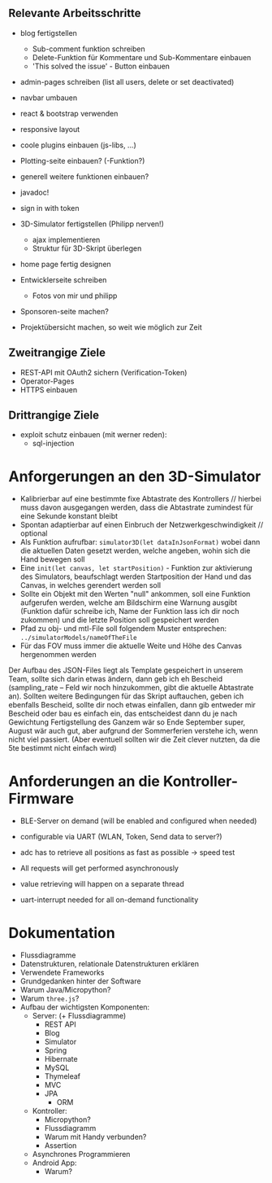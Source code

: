 ## Relevante Arbeitsschritte

- blog fertigstellen
  - Sub-comment funktion schreiben
  - Delete-Funktion für Kommentare und Sub-Kommentare einbauen
  - 'This solved the issue' - Button einbauen
- admin-pages schreiben (list all users, delete or set deactivated)
- navbar umbauen
- react & bootstrap verwenden
- responsive layout
- coole plugins einbauen (js-libs, ...)
- Plotting-seite einbauen? (-Funktion?)
- generell weitere funktionen einbauen?
- javadoc!
- sign in with token

- 3D-Simulator fertigstellen (Philipp nerven!)
  - ajax implementieren
  - Struktur für 3D-Skript überlegen

- home page fertig designen
- Entwicklerseite schreiben
    - Fotos von mir und philipp
  
- Sponsoren-seite machen?
- Projektübersicht machen, so weit wie möglich zur Zeit

## Zweitrangige Ziele

- REST-API mit OAuth2 sichern (Verification-Token)
- Operator-Pages
- HTTPS einbauen

## Drittrangige Ziele

- exploit schutz einbauen (mit werner reden):
  - sql-injection
  
# Anforgerungen an den 3D-Simulator

- Kalibrierbar auf eine bestimmte fixe Abtastrate des Kontrollers // hierbei muss davon ausgegangen werden, dass die Abtastrate zumindest für eine Sekunde konstant bleibt
- Spontan adaptierbar auf einen Einbruch der Netzwerkgeschwindigkeit // optional
- Als Funktion aufrufbar: `simulator3D(let dataInJsonFormat)` wobei dann die aktuellen Daten gesetzt werden, welche angeben, wohin sich die Hand bewegen soll
- Eine `init(let canvas, let startPosition)` - Funktion zur aktivierung des Simulators, beaufschlagt werden Startposition der Hand und das Canvas, in welches gerendert werden soll
- Sollte ein Objekt mit den Werten "null" ankommen, soll eine Funktion aufgerufen werden, welche am Bildschirm eine Warnung ausgibt (Funktion dafür schreibe ich, Name der Funktion lass ich dir noch zukommen) und die letzte Position soll gespeichert werden
- Pfad zu obj- und mtl-File soll folgendem Muster entsprechen: `../simulatorModels/nameOfTheFile`
- Für das FOV muss immer die aktuelle Weite und Höhe des Canvas hergenommen werden

Der Aufbau des JSON-Files liegt als Template gespeichert in unserem Team, sollte sich darin etwas ändern, dann geb ich eh Bescheid (sampling_rate – Feld wir noch hinzukommen, gibt die aktuelle Abtastrate an).
Sollten weitere Bedingungen für das Skript auftauchen, geben ich ebenfalls Bescheid, sollte dir noch etwas einfallen, dann gib entweder mir Bescheid oder bau es einfach ein, das entscheidest dann du je nach Gewichtung
Fertigstellung des Ganzem wär so Ende September super, August wär auch gut, aber aufgrund der Sommerferien verstehe ich, wenn nicht viel passiert. (Aber eventuell sollten wir die Zeit clever nutzten, da die 5te bestimmt nicht einfach wird)

# Anforderungen an die Kontroller-Firmware

- BLE-Server on demand (will be enabled and configured when needed)
- configurable via UART (WLAN, Token, Send data to server?)
- adc has to retrieve all positions as fast as possible → speed test

- All requests will get performed asynchronously
- value retrieving will happen on a separate thread
- uart-interrupt needed for all on-demand functionality

# Dokumentation

- Flussdiagramme
- Datenstrukturen, relationale Datenstrukturen erklären
- Verwendete Frameworks
- Grundgedanken hinter der Software
- Warum Java/Micropython?
- Warum `three.js`?
- Aufbau der wichtigsten Komponenten:
  - Server: (+ Flussdiagramme)
    - REST API
    - Blog
    - Simulator
    - Spring
    - Hibernate
    - MySQL
    - Thymeleaf
    - MVC
    - JPA
      - ORM
  - Kontroller:
    - Micropython?
    - Flussdiagramm
    - Warum mit Handy verbunden?
    - Assertion
  - Asynchrones Programmieren
  - Android App:
    - Warum?
